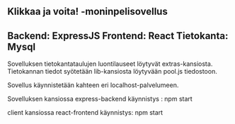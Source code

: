 ## Klikkaa ja voita! -moninpelisovellus

## Backend: ExpressJS Frontend: React Tietokanta: Mysql

Sovelluksen tietokantataulujen luontilauseet löytyvät extras-kansiosta.
Tietokannan tiedot syötetään lib-kansiosta löytyvään pool.js tiedostoon.

Sovellus käynnistetään kahteen eri localhost-palvelumeen.

Sovelluksen kansiossa express-backend käynnistys :
npm start

client kansiossa react-frontend käynnistys:
npm start